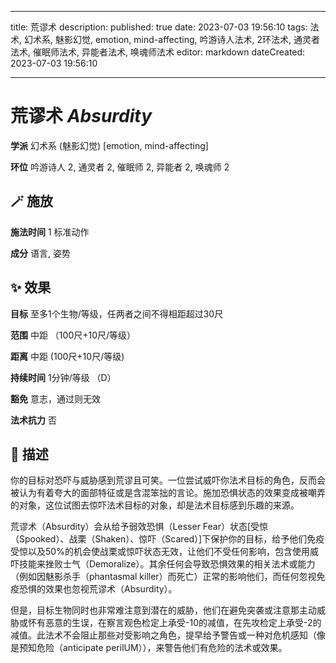 
---
title: 荒谬术
description: 
published: true
date: 2023-07-03 19:56:10
tags: 法术, 幻术系, 魅影幻觉, emotion, mind-affecting, 吟游诗人法术, 2环法术, 通灵者法术, 催眠师法术, 异能者法术, 唤魂师法术
editor: markdown
dateCreated: 2023-07-03 19:56:10

---

# **荒谬术** *Absurdity*

**学派** 幻术系 (魅影幻觉) \[emotion, mind-affecting\] 

**环位** 吟游诗人 2, 通灵者 2, 催眠师 2, 异能者 2, 唤魂师 2

## 🪄 施放

**施法时间** 1 标准动作

**成分** 语言, 姿势

## ✨ 效果 

**目标** 至多1个生物/等级，任两者之间不得相距超过30尺 

**范围** 中距 （100尺+10尺/等级）

**距离** 中距 (100尺+10尺/等级)  

**持续时间** 1分钟/等级 （D） 

**豁免** 意志，通过则无效

**法术抗力** 否

## 📖 描述

你的目标对恐吓与威胁感到荒谬且可笑。一位尝试威吓你法术目标的角色，反而会被认为有着夸大的面部特征或是含混笨拙的言论。施加恐惧状态的效果变成被嘲弄的对象，这位试图去惊吓法术目标的对象，却是法术目标感到乐趣的来源。

荒谬术（Absurdity）会从给予弱效恐惧（Lesser Fear）状态[受惊（Spooked）、战栗（Shaken）、惊吓（Scared）]下保护你的目标，给予他们免疫受惊以及50%的机会使战栗或惊吓状态无效，让他们不受任何影响，包含使用威吓技能来挫败士气（Demoralize）。其余任何会导致恐惧效果的相关法术或能力（例如因魅影杀手（phantasmal killer）而死亡）正常的影响他们，而任何忽视免疫恐惧的效果也忽视荒谬术（Absurdity）。

但是，目标生物同时也非常难注意到潜在的威胁，他们在避免突袭或注意那主动威胁或怀有恶意的生误，在察言观色检定上承受-10的减值，在先攻检定上承受-2的减值。此法术不会阻止那些对受影响之角色，提早给予警告或一种对危机感知（像是预知危险（anticipate perilUM）），来警告他们有危险的法术或效果。
    